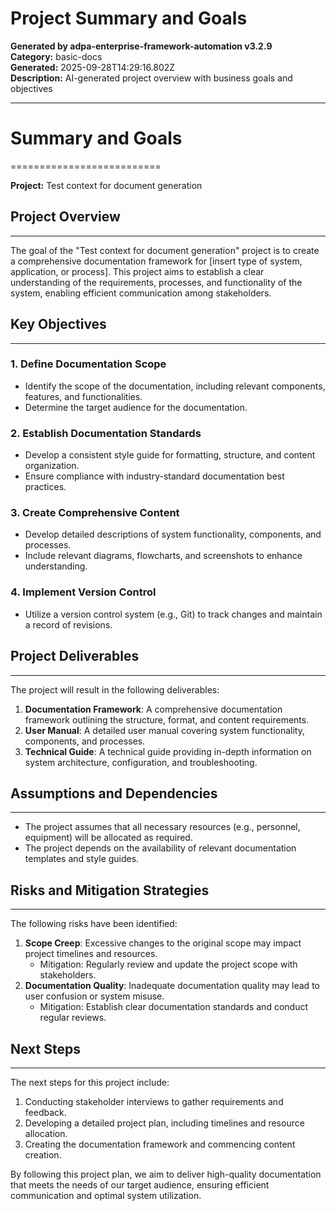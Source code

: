 # Project Summary and Goals

**Generated by adpa-enterprise-framework-automation v3.2.9**  
**Category:** basic-docs  
**Generated:** 2025-09-28T14:29:16.802Z  
**Description:** AI-generated project overview with business goals and objectives

---

# Summary and Goals
==========================

**Project:** Test context for document generation

## Project Overview
-----------------

The goal of the "Test context for document generation" project is to create a comprehensive documentation framework for [insert type of system, application, or process]. This project aims to establish a clear understanding of the requirements, processes, and functionality of the system, enabling efficient communication among stakeholders.

## Key Objectives
----------------

### 1. Define Documentation Scope

* Identify the scope of the documentation, including relevant components, features, and functionalities.
* Determine the target audience for the documentation.

### 2. Establish Documentation Standards

* Develop a consistent style guide for formatting, structure, and content organization.
* Ensure compliance with industry-standard documentation best practices.

### 3. Create Comprehensive Content

* Develop detailed descriptions of system functionality, components, and processes.
* Include relevant diagrams, flowcharts, and screenshots to enhance understanding.

### 4. Implement Version Control

* Utilize a version control system (e.g., Git) to track changes and maintain a record of revisions.

## Project Deliverables
---------------------

The project will result in the following deliverables:

1. **Documentation Framework**: A comprehensive documentation framework outlining the structure, format, and content requirements.
2. **User Manual**: A detailed user manual covering system functionality, components, and processes.
3. **Technical Guide**: A technical guide providing in-depth information on system architecture, configuration, and troubleshooting.

## Assumptions and Dependencies
-----------------------------

* The project assumes that all necessary resources (e.g., personnel, equipment) will be allocated as required.
* The project depends on the availability of relevant documentation templates and style guides.

## Risks and Mitigation Strategies
--------------------------------

The following risks have been identified:

1. **Scope Creep**: Excessive changes to the original scope may impact project timelines and resources.
	* Mitigation: Regularly review and update the project scope with stakeholders.
2. **Documentation Quality**: Inadequate documentation quality may lead to user confusion or system misuse.
	* Mitigation: Establish clear documentation standards and conduct regular reviews.

## Next Steps
-------------

The next steps for this project include:

1. Conducting stakeholder interviews to gather requirements and feedback.
2. Developing a detailed project plan, including timelines and resource allocation.
3. Creating the documentation framework and commencing content creation.

By following this project plan, we aim to deliver high-quality documentation that meets the needs of our target audience, ensuring efficient communication and optimal system utilization.